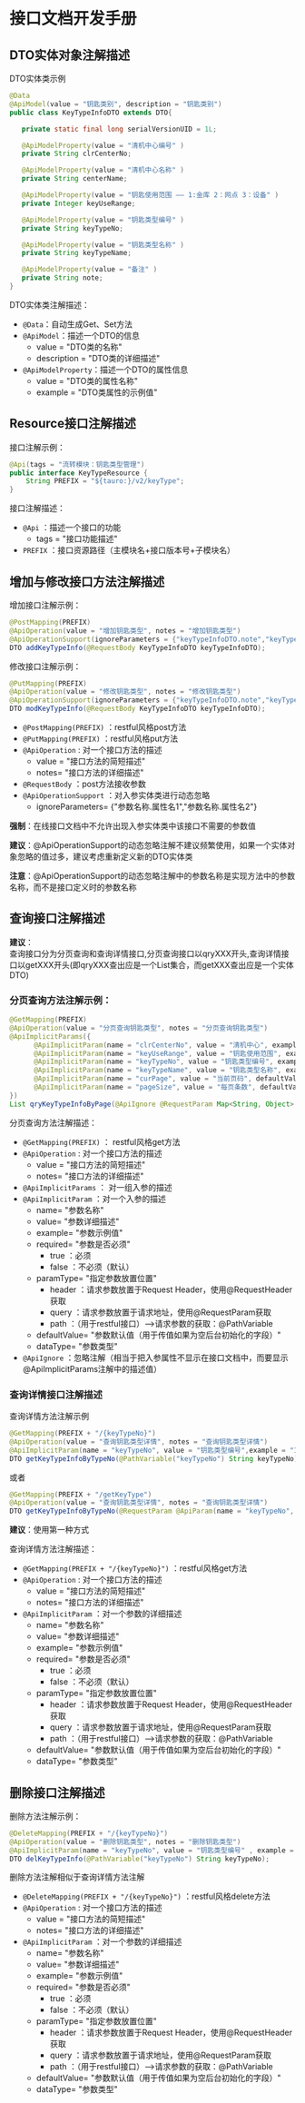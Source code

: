 # 接口文档开发手册
## DTO实体对象注解描述
    
DTO实体类示例  
```java
@Data
@ApiModel(value = "钥匙类别", description = "钥匙类别")
public class KeyTypeInfoDTO extends DTO{

   private static final long serialVersionUID = 1L;

   @ApiModelProperty(value = "清机中心编号" )
   private String clrCenterNo;

   @ApiModelProperty(value = "清机中心名称" )
   private String centerName;

   @ApiModelProperty(value = "钥匙使用范围 —— 1:金库 2：网点 3：设备" )
   private Integer keyUseRange;

   @ApiModelProperty(value = "钥匙类型编号" )
   private String keyTypeNo;

   @ApiModelProperty(value = "钥匙类型名称" )
   private String keyTypeName;

   @ApiModelProperty(value = "备注" )
   private String note;
}
```
DTO实体类注解描述：
- `@Data`：自动生成Get、Set方法
- `@ApiModel`：描述一个DTO的信息
    - value = "DTO类的名称"
    - description = "DTO类的详细描述"
- `@ApiModelProperty`：描述一个DTO的属性信息
    - value = "DTO类的属性名称"
    - example = "DTO类属性的示例值"  
    
## Resource接口注解描述

接口注解示例：
```java
@Api(tags = "流转模块：钥匙类型管理")
public interface KeyTypeResource {
    String PREFIX = "${tauro:}/v2/keyType";
}
```

接口注解描述：
- `@Api` ：描述一个接口的功能
    - tags = "接口功能描述"
- `PREFIX` ：接口资源路径（主模块名+接口版本号+子模块名）  

## 增加与修改接口方法注解描述

增加接口注解示例：
```java
@PostMapping(PREFIX)
@ApiOperation(value = "增加钥匙类型", notes = "增加钥匙类型")
@ApiOperationSupport(ignoreParameters = {"keyTypeInfoDTO.note","keyTypeInfoDTO.clrCenterNo"})
DTO addKeyTypeInfo(@RequestBody KeyTypeInfoDTO keyTypeInfoDTO);
```

修改接口注解示例：
```java
@PutMapping(PREFIX)
@ApiOperation(value = "修改钥匙类型", notes = "修改钥匙类型")
@ApiOperationSupport(ignoreParameters = {"keyTypeInfoDTO.note","keyTypeInfoDTO.clrCenterNo"})
DTO modKeyTypeInfo(@RequestBody KeyTypeInfoDTO keyTypeInfoDTO);
```

- `@PostMapping(PREFIX)` ：restful风格post方法
- `@PutMapping(PREFIX)` ：restful风格put方法
- `@ApiOperation` : 对一个接口方法的描述
    - value = "接口方法的简短描述"
    - notes= "接口方法的详细描述"
- `@RequestBody` ：post方法接收参数
- `@ApiOperationSupport` ：对入参实体类进行动态忽略
    - ignoreParameters= {"参数名称.属性名1","参数名称.属性名2"}
  

**强制**：在线接口文档中不允许出现入参实体类中该接口不需要的参数值  

**建议**：@ApiOperationSupport的动态忽略注解不建议频繁使用，如果一个实体对象忽略的值过多，建议考虑重新定义新的DTO实体类

**注意**：@ApiOperationSupport的动态忽略注解中的参数名称是实现方法中的参数名称，而不是接口定义时的参数名称

## 查询接口注解描述
**建议**：  
查询接口分为分页查询和查询详情接口,分页查询接口以qryXXX开头,查询详情接口以getXXX开头(即qryXXX查出应是一个List集合，而getXXX查出应是一个实体DTO)  

### 分页查询方法注解示例：

```java
@GetMapping(PREFIX)
@ApiOperation(value = "分页查询钥匙类型", notes = "分页查询钥匙类型")
@ApiImplicitParams({
      @ApiImplicitParam(name = "clrCenterNo", value = "清机中心", example = "1001" , required = true , paramType = "query"),
      @ApiImplicitParam(name = "keyUseRange", value = "钥匙使用范围", example = "1" , paramType = "query"),
      @ApiImplicitParam(name = "keyTypeNo", value = "钥匙类型编号", example = "10011001" , required = true , paramType = "query"),
      @ApiImplicitParam(name = "keyTypeName", value = "钥匙类型名称", example = "日立钞箱锁钥匙" , paramType = "query"),
      @ApiImplicitParam(name = "curPage", value = "当前页码", defaultValue = "1" , paramType = "query"),
      @ApiImplicitParam(name = "pageSize", value = "每页条数", defaultValue = "20" , paramType = "query")
})
List qryKeyTypeInfoByPage(@ApiIgnore @RequestParam Map<String, Object> paramMap);
```
分页查询方法注解描述：
- `@GetMapping(PREFIX)` ： restful风格get方法
- `@ApiOperation` : 对一个接口方法的描述
    - value = "接口方法的简短描述"
    - notes= "接口方法的详细描述"
- `@ApiImplicitParams` ： 对一组入参的描述
- `@ApiImplicitParam` ：对一个入参的描述
    - name= "参数名称"
    - value= "参数详细描述"
    - example= "参数示例值"
    - required= "参数是否必须"
        - true ：必须
        - false ：不必须（默认）
    - paramType= "指定参数放置位置"
        - header ：请求参数放置于Request Header，使用@RequestHeader获取
        - query ：请求参数放置于请求地址，使用@RequestParam获取
        - path ：（用于restful接口）-->请求参数的获取：@PathVariable
    - defaultValue= "参数默认值（用于传值如果为空后台初始化的字段）"
    - dataType= "参数类型"
- `@ApiIgnore` ：忽略注解（相当于把入参属性不显示在接口文档中，而要显示@ApiImplicitParams注解中的描述值）  

### 查询详情接口注解描述

查询详情方法注解示例
```java
@GetMapping(PREFIX + "/{keyTypeNo}")
@ApiOperation(value = "查询钥匙类型详情", notes = "查询钥匙类型详情")
@ApiImplicitParam(name = "keyTypeNo", value = "钥匙类型编号",example = "10011001" , required = true, paramType = "path")
DTO getKeyTypeInfoByTypeNo(@PathVariable("keyTypeNo") String keyTypeNo);
```
或者
```java
@GetMapping(PREFIX + "/getKeyType")
@ApiOperation(value = "查询钥匙类型详情", notes = "查询钥匙类型详情")
DTO getKeyTypeInfoByTypeNo(@RequestParam @ApiParam(name = "keyTypeNo", value = "钥匙类型编号",example = "10011001" , required = true) String keyTypeNo);
```

**建议**：使用第一种方式

查询详情方法注解描述：  
- `@GetMapping(PREFIX + "/{keyTypeNo}")` ：restful风格get方法
- `@ApiOperation` : 对一个接口方法的描述
    - value = "接口方法的简短描述"
    - notes= "接口方法的详细描述"
- `@ApiImplicitParam` ：对一个参数的详细描述
    - name= "参数名称"
    - value= "参数详细描述"
    - example= "参数示例值"
    - required= "参数是否必须"
        - true ：必须
        - false ：不必须（默认）
    - paramType= "指定参数放置位置"
        - header ：请求参数放置于Request Header，使用@RequestHeader获取
        - query ：请求参数放置于请求地址，使用@RequestParam获取
        - path ：（用于restful接口）-->请求参数的获取：@PathVariable
    - defaultValue= "参数默认值（用于传值如果为空后台初始化的字段）"
    - dataType= "参数类型"

## 删除接口注解描述

删除方法注解示例：
```java
@DeleteMapping(PREFIX + "/{keyTypeNo}")
@ApiOperation(value = "删除钥匙类型", notes = "删除钥匙类型")
@ApiImplicitParam(name = "keyTypeNo", value = "钥匙类型编号" , example = "10011001" , required = true, paramType = "path")
DTO delKeyTypeInfo(@PathVariable("keyTypeNo") String keyTypeNo);
```
删除方法注解相似于查询详情方法注解  
- `@DeleteMapping(PREFIX + "/{keyTypeNo}")` ：restful风格delete方法
- `@ApiOperation` : 对一个接口方法的描述
    - value = "接口方法的简短描述"
    - notes= "接口方法的详细描述"
- `@ApiImplicitParam` ：对一个参数的详细描述
    - name= "参数名称"
    - value= "参数详细描述"
    - example= "参数示例值"
    - required= "参数是否必须"
        - true ：必须
        - false ：不必须（默认）
    - paramType= "指定参数放置位置"
        - header ：请求参数放置于Request Header，使用@RequestHeader获取
        - query ：请求参数放置于请求地址，使用@RequestParam获取
        - path ：（用于restful接口）-->请求参数的获取：@PathVariable
    - defaultValue= "参数默认值（用于传值如果为空后台初始化的字段）"
    - dataType= "参数类型"  
    




